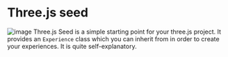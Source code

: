 # Three.js seed
![image](https://user-images.githubusercontent.com/52619668/162930276-9e532e87-fca1-47c8-8c22-cfc015c9d5c3.png)
Three.js Seed is a simple starting point for your three.js project. It provides an `Experience` class which you can inherit from in order to create your experiences. It is quite self-explanatory.
